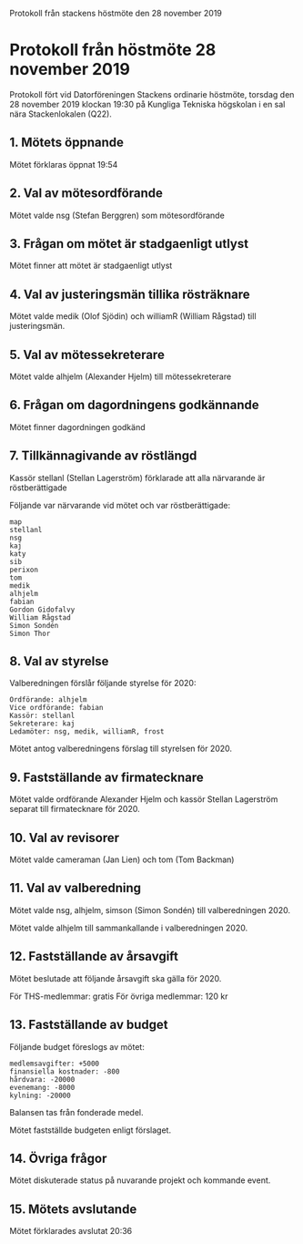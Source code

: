 <!-- 
.. title: Protokoll från stackens höstmöte
.. slug: hostmote-protokoll
.. date: 2019-11-28 20:53:00 CET
.. description: 
.. category: 2019
-->

Protokoll från stackens höstmöte den 28 november 2019

<!-- TEASER_END -->

# Protokoll från höstmöte 28 november 2019

Protokoll fört vid Datorföreningen Stackens ordinarie höstmöte, torsdag den 28 november 2019 klockan 19:30 på Kungliga Tekniska högskolan i en sal nära Stackenlokalen (Q22).

## 1. Mötets öppnande

Mötet förklaras öppnat 19:54

## 2. Val av mötesordförande

Mötet valde nsg (Stefan Berggren) som mötesordförande

## 3. Frågan om mötet är stadgaenligt utlyst

Mötet finner att mötet är stadgaenligt utlyst

## 4. Val av justeringsmän tillika rösträknare

Mötet valde medik (Olof Sjödin) och williamR (William Rågstad) till justeringsmän.

## 5. Val av mötessekreterare

Mötet valde alhjelm (Alexander Hjelm) till mötessekreterare

## 6. Frågan om dagordningens godkännande

Mötet finner dagordningen godkänd

## 7. Tillkännagivande av röstlängd

Kassör stellanl (Stellan Lagerström) förklarade att alla närvarande är röstberättigade

Följande var närvarande vid mötet och var röstberättigade:

```
map
stellanl
nsg
kaj
katy
sib
perixon
tom
medik
alhjelm
fabian
Gordon Gidofalvy
William Rågstad
Simon Sondén
Simon Thor
```

## 8. Val av styrelse

Valberedningen förslår följande styrelse för 2020:

```
Ordförande: alhjelm
Vice ordförande: fabian
Kassör: stellanl
Sekreterare: kaj
Ledamöter: nsg, medik, williamR, frost
```

Mötet antog valberedningens förslag till styrelsen för 2020.

## 9. Fastställande av firmatecknare

Mötet valde ordförande Alexander Hjelm och kassör Stellan Lagerström separat till firmatecknare för 2020.

## 10. Val av revisorer

Mötet valde cameraman (Jan Lien) och tom (Tom Backman)

## 11. Val av valberedning

Mötet valde nsg, alhjelm, simson (Simon Sondén) till valberedningen 2020.

Mötet valde alhjelm till sammankallande i valberedningen 2020.

## 12. Fastställande av årsavgift

Mötet beslutade att följande årsavgift ska gälla för 2020.

För THS-medlemmar: gratis
För övriga medlemmar: 120 kr

## 13. Fastställande av budget

Följande budget föreslogs av mötet:

```
medlemsavgifter: +5000
finansiella kostnader: -800
hårdvara: -20000
evenemang: -8000
kylning: -20000
```

Balansen tas från fonderade medel.

Mötet fastställde budgeten enligt förslaget.

## 14. Övriga frågor

Mötet diskuterade status på nuvarande projekt och kommande event.

## 15. Mötets avslutande

Mötet förklarades avslutat 20:36
